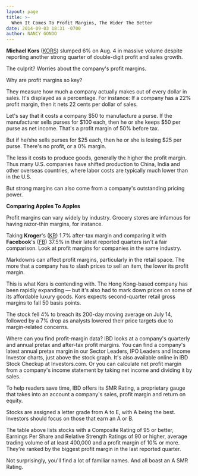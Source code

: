 ```yaml
---
layout: page
title: >-
  When It Comes To Profit Margins, The Wider The Better
date: 2014-09-03 18:31 -0700
author: NANCY GONDO
---
```





**Michael Kors** ([KORS](https://research.investors.com/quote.aspx?symbol=KORS)) slumped 6% on Aug. 4 in massive volume despite reporting another strong quarter of double-digit profit and sales growth.


The culprit? Worries about the company's profit margins.


Why are profit margins so key?


They measure how much a company actually makes out of every dollar in sales. It's displayed as a percentage. For instance: If a company has a 22% profit margin, then it nets 22 cents per dollar of sales.


Let's say that it costs a company \$50 to manufacture a purse. If the manufacturer sells purses for \$100 each, then he or she keeps \$50 per purse as net income. That's a profit margin of 50% before tax.


But if he/she sells purses for \$25 each, then he or she is losing \$25 per purse. There's no profit, or a 0% margin.


The less it costs to produce goods, generally the higher the profit margin. Thus many U.S. companies have shifted production to China, India and other overseas countries, where labor costs are typically much lower than in the U.S.


But strong margins can also come from a company's outstanding pricing power.


**Comparing Apples To Apples**


Profit margins can vary widely by industry. Grocery stores are infamous for having razor-thin margins, for instance.


Taking **Kroger**'s ([KR](https://research.investors.com/quote.aspx?symbol=KR)) 1.7% after-tax margin and comparing it with **Facebook**'s ([FB](https://research.investors.com/quote.aspx?symbol=FB)) 37.5% in their latest reported quarters isn't a fair comparison. Look at profit margins for companies in the same industry.


Markdowns can affect profit margins, particularly in the retail space. The more that a company has to slash prices to sell an item, the lower its profit margin.


This is what Kors is contending with. The Hong Kong-based company has been rapidly expanding — but it's also had to mark down prices on some of its affordable luxury goods. Kors expects second-quarter retail gross margins to fall 50 basis points.


The stock fell 4% to breach its 200-day moving average on July 14, followed by a 7% drop as analysts lowered their price targets due to margin-related concerns.


Where can you find profit-margin data? IBD looks at a company's quarterly and annual pretax and after-tax profit margins. You can find a company's latest annual pretax margin in our Sector Leaders, IPO Leaders and Income Investor charts, just above the stock graph. It's also available online in IBD Stock Checkup at Investors.com. Or you can calculate net profit margin from a company's income statement by taking net income and dividing it by sales.


To help readers save time, IBD offers its SMR Rating, a proprietary gauge that takes into an account a company's sales, profit margin and return on equity.


Stocks are assigned a letter grade from A to E, with A being the best. Investors should focus on those that earn an A or B.


The table above lists stocks with a Composite Rating of 95 or better, Earnings Per Share and Relative Strength Ratings of 90 or higher, average trading volume of at least 400,000 and a profit margin of 10% or more. They're ranked by the biggest profit margin in the last reported quarter.


Not surprisingly, you'll find a lot of familiar names. And all boast an A SMR Rating.




